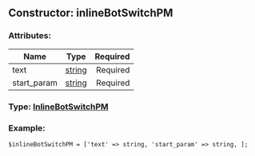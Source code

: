 ## Constructor: inlineBotSwitchPM  

### Attributes:

| Name     |    Type       | Required |
|----------|:-------------:|---------:|
|text|[string](../types/string.md) | Required|
|start\_param|[string](../types/string.md) | Required|


### Type: [InlineBotSwitchPM](../types/InlineBotSwitchPM.md)

### Example:


```
$inlineBotSwitchPM = ['text' => string, 'start_param' => string, ];
```
